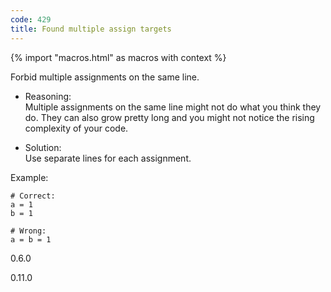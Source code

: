 ```yaml
---
code: 429
title: Found multiple assign targets
---
```


{% import "macros.html" as macros with context %}

Forbid multiple assignments on the same line.

  - Reasoning:  
    Multiple assignments on the same line might not do what you think
    they do. They can also grow pretty long and you might not notice the
    rising complexity of your code.

  - Solution:  
    Use separate lines for each assignment.

Example:

    # Correct:
    a = 1
    b = 1
    
    # Wrong:
    a = b = 1

<div class="versionadded">

0.6.0

</div>

<div class="versionchanged">

0.11.0

</div>